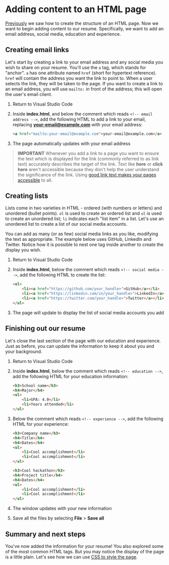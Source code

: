 # Adding content to an HTML page

[Previously](./1-create-html.md) we saw how to create the structure of an HTML page. Now we want to begin adding content to our resume. Specifically, we want to add an email address, social media, education and experience.

## Creating email links

Let's start by creating a link to your email address and any social media you wish to share on your resume. You'll use the `a` tag, which stands for "anchor". `a` has one attribute named `href` (short for hypertext reference). `href` will contain the address you want the link to point to. When a user selects the link, they will be taken to the page. If you want to create a link to an email address, you will use `mailto:` in front of the address; this will open the user's email client.

1. Return to Visual Studio Code
1. Inside **index.html**, and below the comment which reads `<!-- email address -->`, add the following HTML to add a link to your email, replacing **your-email@example.com** with your email address:

    ```html
    <a href="mailto:your-email@example.com">your-email@example.com</a>
    ```

1. The page automatically updates with your email address

> **IMPORTANT** Whenever you add a link to a page you want to ensure the text which is displayed for the link (commonly referred to as link text) accurately describes the target of the link. Text like **here** or **click here** aren't accessible because they don't help the user understand the significance of the link. Using [good link text makes your pages accessible](https://docs.microsoft.com/learn/modules/web-development-101-accessibility/4-links-images) to all.

## Creating lists

Lists come in two varieties in HTML - ordered (with numbers or letters) and unordered (bullet points). `ol` is used to create an ordered list and `ul` is used to create an unordered list; `li` indicates each "list item" in a list. Let's use an unordered list to create a list of our social media accounts.

You can add as many (or as few) social media links as you like, modifying the text as appropriate. The example below uses GitHub, LinkedIn and Twitter. Notice how it is possible to nest one tag inside another to create the display you wish.

1. Return to Visual Studio Code
1. Inside **index.html**, below the comment which reads `<!-- social media -->`, add the following HTML to create the list:

    ```html
    <ul>
        <li><a href="https://github.com/your_handle>">GitHub</a></li>
        <li><a href="https://linkedin.com/in/your_handle>">LinkedIn</a></li>
        <li><a href="https://twitter.com/your_handle>">Twitter</a></li>
    </ul>
    ```

1. The page will update to display the list of social media accounts you add

## Finishing out our resume

Let's close the last section of the page with our education and experience. Just as before, you can update the information to keep it about you and your background.

1. Return to Visual Studio Code
1. Inside **index.html**, below the comment which reads `<!-- education -->`, add the following HTML for your education information:

    ```html
    <h3>School name</h3>
    <h4>Major</h4>
    <ul>
        <li>GPA: 4.0</li>
        <li>Years attended</li>
    </ul>
    ```

1. Below the comment which reads `<!-- experience -->`, add the following HTML for your experience:

    ```html
    <h3>Company name</h3>
    <h4>Title</h4>
    <h4>Dates</h4>
    <ul>
        <li>Cool accomplishment</li>
        <li>Cool accomplishment</li>
    </ul>

    <h3>Cool hackathon</h3>
    <h4>Project title</h4>
    <h4>Dates</h4>
    <ul>
        <li>Cool accomplishment</li>
        <li>Cool accomplishment</li>
    </ul>
    ```

1. The window updates with your new information
1. Save all the files by selecting **File** > **Save all**

## Summary and next steps

You've now added the information for your resume! You also explored some of the most common HTML tags. But you may notice the display of the page is a little plain. Let's see how we can use [CSS to style the page](./3-add-style.md).
